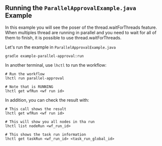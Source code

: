 ## Running the `ParallelApprovalExample.java` Example

In this example you will see the poser of the thread.waitForThreads feature.
When multiples thread are running in parallel and you need to wait for all of them to finish,
it is possible to use thread.waitForThreads.

Let's run the example in `ParallelApprovalExample.java`

```
gradle example-parallel-approval:run
```

In another terminal, use `lhctl` to run the workflow:

```
# Run the workflow
lhctl run parallel-approval

# Note that is RUNNING
lhctl get wfRun <wf run id>
```

In addition, you can check the result with:

```
# This call shows the result
lhctl get wfRun <wf run id>

# This will show you all nodes in tha run
lhctl list nodeRun <wf_run_id>

# This shows the task run information
lhctl get taskRun <wf_run_id> <task_run_global_id>
```
